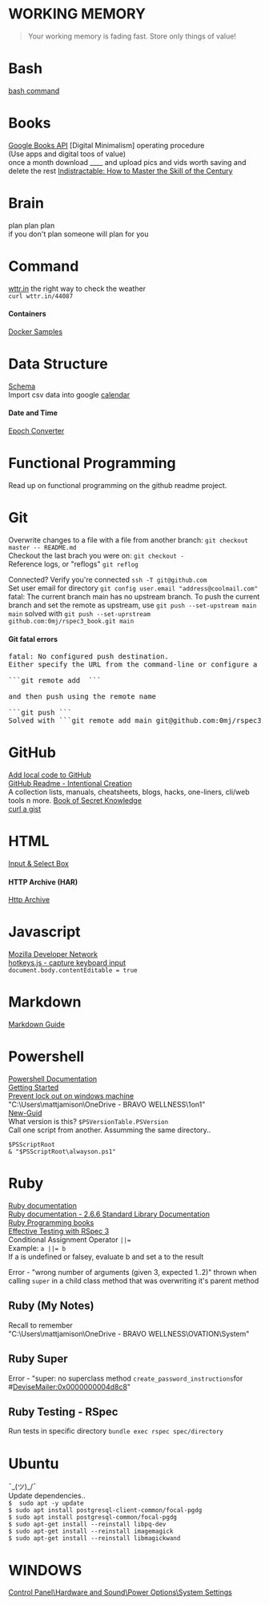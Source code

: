 # WORKING MEMORY
> Your working memory is fading fast.  Store only things of value!



# Bash
[bash command](https://ss64.com/bash/env.html)

# Books
[Google Books API](https://developers.google.com/books)
[Digital Minimalism]
	operating procedure  
	(Use apps and digital toos of value)  
	once a month download ____ and upload pics and vids worth saving and delete the rest
[Indistractable: How to Master the Skill of the Century]()

# Brain
plan plan plan  
if you don't plan someone will plan for you  


# Command
[wttr.in](https://github.com/chubin/wttr.in) the right way to check the weather  
```curl wttr.in/44087```

#### Containers
[Docker Samples](https://docs.docker.com/samples/)  



# Data Structure
[Schema](https://schema.org/docs/faq.html#0)  
Import csv data into google [calendar](https://gist.github.com/0mj/315312869506e6909ab181a288b8d2c5)  

#### Date and Time   
[Epoch Converter](https://www.epochconverter.com/)  

# Functional Programming
Read up on functional programming on the github readme project.  

# Git
Overwrite changes to a file with a file from another branch:  ```git checkout master -- README.md ```  
Checkout the last brach you were on:  ```git checkout -```  
Reference logs, or "reflogs" ```git reflog```  

Connected? Verify you're connected ```ssh -T git@github.com```  
Set user email for directory ```git config user.email "address@coolmail.com"```  
fatal: The current branch main has no upstream branch.  To push the current branch and set the remote as upstream, use ```git push --set-upstream main main``` solved with ```git push --set-uprstream github.com:0mj/rspec3_book.git main```  
#### Git fatal errors

<pre>
fatal: No configured push destination.  
Either specify the URL from the command-line or configure a remote repository using  
  
```git remote add <name> <url>```  
  
and then push using the remote name  

```git push <name>```  
Solved with ```git remote add main git@github.com:0mj/rspec3_book.git```  
</pre>

# GitHub
[Add local code to GitHub](https://docs.github.com/en/get-started/importing-your-projects-to-github/importing-source-code-to-github/adding-locally-hosted-code-to-github)  
[GitHub Readme - Intentional Creation](https://github.com/readme/guides/intentional-creation)  
A collection lists, manuals, cheatsheets, blogs, hacks, one-liners, cli/web tools n more. [Book of Secret Knowledge](https://github.com/trimstray/the-book-of-secret-knowledge)  
[curl a gist](https://docs.github.com/en/rest/gists/gists#create-a-gist)  

  

# HTML
[Input & Select Box](https://codepen.io/mmj/pen/vYRejQw)


#### HTTP Archive (HAR)
[Http Archive](https://toolbox.googleapps.com/apps/har_analyzer/)  

# Javascript
[Mozilla Developer Network](https://developer.mozilla.org/en-US/docs/Web/JavaScript)  
[hotkeys.js - capture keyboard input](https://wangchujiang.com/hotkeys/)  
```document.body.contentEditable = true```  

# Markdown
[Markdown Guide](https://www.markdownguide.org/)  

# Powershell  
[Powershell Documentation](https://docs.microsoft.com/en-us/powershell/)  
[Getting Started](https://adamtheautomator.com/powershell-functions/)  
[Prevent lock out on windows machine](https://www.shellhacks.com/windows-prevent-lock-screen-timeout-when-idle/)  
"C:\Users\mattjamison\OneDrive - BRAVO WELLNESS\1on1"  
[New-Guid](https://docs.microsoft.com/en-us/powershell/module/microsoft.powershell.utility/new-guid)  
What version is this?  ```$PSVersionTable.PSVersion```  
Call one script from another. Assumming the same directory..  
```
$PSScriptRoot
& "$PSScriptRoot\alwayson.ps1"
```



# Ruby
[Ruby documentation](https://www.ruby-lang.org/en/documentation/)  
[Ruby documentation - 2.6.6 Standard Library Documentation]()  
[Ruby Programming books](https://github.com/EbookFoundation/free-programming-books/blob/main/books/free-programming-books-langs.md#ruby)  
[Effective Testing with RSpec 3](https://pragprog.com/titles/rspec3/effective-testing-with-rspec-3/)  
Conditional Assignment Operator ```||=```  
Example: ``` a ||= b ```  
If a is undefined or falsey, evaluate b and set a to the result  

Error - "wrong number of arguments (given 3, expected 1..2)"  thrown when calling ```super``` in a child class method that was overwriting it's parent method

## Ruby (My Notes)
Recall to remember    
"C:\Users\mattjamison\OneDrive - BRAVO WELLNESS\OVATION\System"  

## Ruby Super
Error - "super: no superclass method ```create_password_instructions```for #<DeviseMailer:0x0000000004d8c8>"  

## Ruby Testing - RSpec
Run tests in specific directory ```bundle exec rspec spec/directory```  

# Ubuntu
¯\_(ツ)_/¯  
Update dependencies..  
```$  sudo apt -y update```  
```$ sudo apt install postgresql-client-common/focal-pgdg```  
```$ sudo apt install postgresql-common/focal-pgdg```  
```$ sudo apt-get install --reinstall libpq-dev```  
```$ sudo apt-get install --reinstall imagemagick```  
```$ sudo apt-get install --reinstall libmagickwand  ```  



# WINDOWS
[Control Panel\Hardware and Sound\Power Options\System Settings](https://superuser.com/questions/1424774/windows-10-how-to-lock-not-sleep-laptop-on-lid-close)  